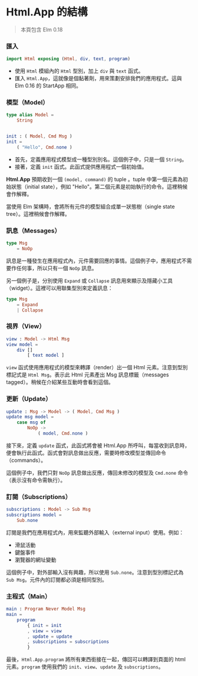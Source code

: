 # Html.App 的結構
> 本頁包含 Elm 0.18

### 匯入

```elm
import Html exposing (Html, div, text, program)
```

- 使用 `Html` 模組內的 `Html` 型別，加上 `div` 與 `text` 函式。
- 匯入 `Html.App`，這就像是個黏著劑，用來策劃安排我們的應用程式。這與 Elm 0.16 的 StartApp 相同。

### 模型（Model）

```elm
type alias Model =
    String


init : ( Model, Cmd Msg )
init =
    ( "Hello", Cmd.none )
```

- 首先，定義應用程式模型成一種型別別名。這個例子中，只是一個 `String`。
- 接著，定義 `init` 函式。此函式提供應用程式一個初始值。

__Html.App__ 預期收到一個 `(model, command)` 的 tuple 。tuple 中第一個元素為初始狀態（initial state），例如 "Hello"。第二個元素是初始執行的命令。這裡稍候會作解釋。

當使用 Elm 架構時，會將所有元件的模型組合成單一狀態樹（single state tree）。這裡稍候會作解釋。

### 訊息（Messages）

```elm
type Msg
    = NoOp
```

訊息是一種發生在應用程式內，元件需要回應的事情。這個例子中，應用程式不需要作任何事，所以只有一個 `NoOp` 訊息。

另一個例子是，分別使用 `Expand` 或 `Collapse` 訊息用來顯示及隱藏小工具（widget）。這裡可以用聯集型別來定義訊息：

```elm
type Msg
    = Expand
    | Collapse
```

### 視界（View）

```elm
view : Model -> Html Msg
view model =
    div []
        [ text model ]
```

`view` 函式使用應用程式的模型來轉譯（render）出一個 Html 元素。注意到型別標記式是 `Html Msg`。表示此 Html 元素產出 Msg 訊息標籤（messages tagged）。稍候在介紹某些互動時會看到這個。

### 更新（Update）

```elm
update : Msg -> Model -> ( Model, Cmd Msg )
update msg model =
    case msg of
        NoOp ->
            ( model, Cmd.none )
```

接下來，定義 `update` 函式，此函式將會被 Html.App 所呼叫，每當收到訊息時，便會執行此函式。函式會對訊息做出反應，需要時修改模型並傳回命令（commands）。

這個例子中，我們只對 `NoOp` 訊息做出反應，傳回未修改的模型及 `Cmd.none` 命令（表示沒有命令需執行）。

### 訂閱（Subscriptions）

```elm
subscriptions : Model -> Sub Msg
subscriptions model =
    Sub.none
```

訂閱是我們在應用程式內，用來監聽外部輸入（external input）使用。例如：

- 滑鼠活動
- 鍵盤事件
- 瀏覽器的網址變動

這個例子中，對外部輸入沒有興趣，所以使用 `Sub.none`。注意到型別標記式為 `Sub Msg`。元件內的訂閱都必須是相同型別。

### 主程式（Main）

```elm
main : Program Never Model Msg
main =
    program
        { init = init
        , view = view
        , update = update
        , subscriptions = subscriptions
        }
```

最後，`Html.App.program` 將所有東西銜接在一起，傳回可以轉譯到頁面的 html 元素。`program` 使用我們的
`init`、`view`、`update` 及 `subscriptions`。
